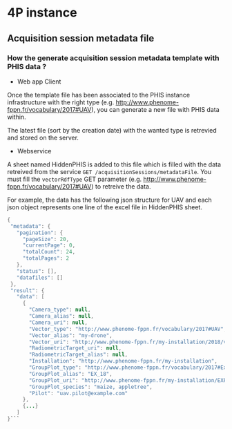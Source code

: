 # 4P instance

##  Acquisition session metadata file

### How the generate acquisition session metadata template with PHIS data ?

- Web app Client

Once the template file has been associated to the PHIS instance infrastructure with the right type (e.g. http://www.phenome-fppn.fr/vocabulary/2017#UAV), you can generate a new file with PHIS data within.

The latest file (sort by the creation date) with the wanted type is retrevied and stored on the server.

- Webservice

A sheet named HiddenPHIS is added to this file which is filled with the data retreived from the service `GET /acquisitionSessions/metadataFile`. You must fill the  `vectorRdfType` GET parameter (e.g. http://www.phenome-fppn.fr/vocabulary/2017#UAV) to retreive the data.

For example, the data has the following json structure for UAV and each json object represents one line of the excel file in HiddenPHIS sheet.

```java
{
 "metadata": {
   "pagination": {
     "pageSize": 20,
     "currentPage": 0,
     "totalCount": 24,
     "totalPages": 2
   },
   "status": [],
   "datafiles": []
 },
 "result": {
   "data": [
     {
       "Camera_type": null,
       "Camera_alias": null,
       "Camera_uri": null,
       "Vector_type": "http://www.phenome-fppn.fr/vocabulary/2017#UAV",
       "Vector_alias": "my-drone",
       "Vector_uri": "http://www.phenome-fppn.fr/my-installation/2018/v1802",
       "RadiometricTarget_uri": null,
       "RadiometricTarget_alias": null,
       "Installation": "http://www.phenome-fppn.fr/my-installation",
       "GroupPlot_type": "http://www.phenome-fppn.fr/vocabulary/2017#Experiment",
       "GroupPlot_alias": "EX_18",
       "GroupPlot_uri": "http://www.phenome-fppn.fr/my-installation/EXP2018-1",
       "GroupPlot_species": "maize, appletree",
       "Pilot": "uav.pilot@example.com"
     },
     {...}
   ]
}```
